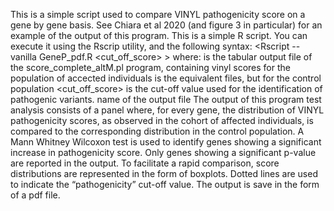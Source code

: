 This is a simple script used to compare VINYL pathogenicity score on a gene by gene basis. See Chiara et al 2020 (and figure 3 in particular) for an example of the output of this program.
This is a simple R script. You can execute it using the Rscrip utility, and the following syntax:
<Rscript --vanilla GeneP_pdf.R <affected> <controls> <cut_off_score> <output> >
where:
  <affected> is the tabular output file of the score_complete_altM.pl program, containing vinyl scores for the population of  accected individuals
  <controls> is the equivalent files, but for the control population
  <cut_off_score> is the cut-off value used for the identification of pathogenic variants.
  <output> name of the output file
The output of this program test analysis consists of a panel where, for every gene, the distribution  of VINYL  pathogenicity scores, as observed in the cohort of affected individuals, is  compared to the corresponding distribution in the control population. A Mann Whitney Wilcoxon test is used to identify genes showing a significant increase in pathogenicity score. Only genes showing a significant p-value are reported in the output. To facilitate a rapid comparison, score distributions are represented in the form of  boxplots. Dotted lines are used to indicate the “pathogenicity” cut-off value. 
The output is save in the form of a pdf file.
